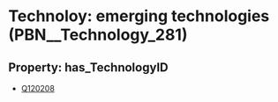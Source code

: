 # Technoloy: __emerging technologies__ (PBN__Technology_281)

## Property: has_TechnologyID

* [Q120208](Q120208)

